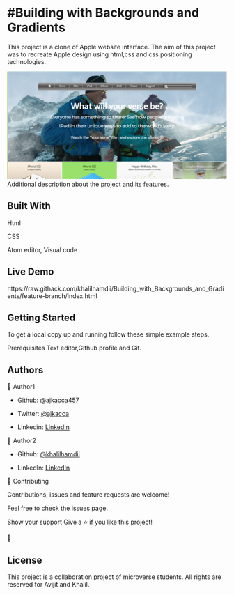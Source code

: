 <h1>#Building with Backgrounds and Gradients</h1>

This project is a clone of Apple website interface. The aim of this project was to recreate Apple design using html,css and css positioning technologies.

<img src="images/project2.PNG" alt="projectimg">

</h1>Additional description about the project and its features.</h1>

<h2>Built With</h2>

Html

CSS

Atom editor, Visual code

<h2>Live Demo</h2>
https://raw.githack.com/khalilhamdii/Building_with_Backgrounds_and_Gradients/feature-branch/index.html

<h2>Getting Started</h2>
To get a local copy up and running follow these simple example steps.

Prerequisites
Text editor,Github profile and Git.

<h2>Authors</h2>

👤 Author1

- Github: [@ajkacca457](https://github.com/ajkacca457)

- Twitter: [@ajkacca](https://twiter.com/ajkacca)

- Linkedin: [LinkedIn](https://www.linkedin.com/in/avijit-karmaker-8738a54a/)

👤 Author2

- Github: [@khalilhamdii](https://github.com/khalilhamdii)

- LinkedIn: [LinkedIn](https://www.linkedin.com/in/khalilhamdi/)


🤝 Contributing

Contributions, issues and feature requests are welcome!

Feel free to check the issues page.

Show your support
Give a ⭐️ if you like this project!

📝 <h2>License</h2>
This project is a collaboration project of microverse students. All rights are reserved for Avijit and Khalil.
